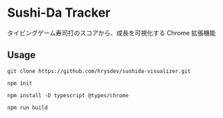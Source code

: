 # Sushi-Da Tracker

タイピングゲーム寿司打のスコアから、成長を可視化する Chrome 拡張機能

## Usage

```
git clone https://github.com/hrysdev/sushida-visualizer.git
```

```
npm init

npm install -D typescript @types/chrome

npm run build
```

<!--
node: v22.1.0
npm: v10.7.0
typescript: 5.4.5
-->

